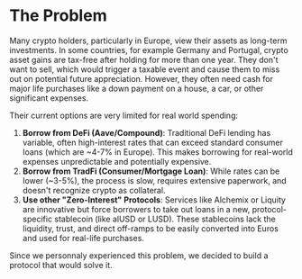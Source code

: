 # The Problem
Many crypto holders, particularly in Europe, view their assets as long-term investments. In some countries, for example Germany and Portugal, crypto asset gains are tax-free after holding for more than one year. They don't want to sell, which would trigger a taxable event and cause them to miss out on potential future appreciation. However, they often need cash for major life purchases like a down payment on a house, a car, or other significant expenses.

Their current options are very limited for real world spending:
1. **Borrow from DeFi (Aave/Compound)**: Traditional DeFi lending has variable, often high-interest rates that can exceed standard consumer loans (which are ~4-7% in Europe). This makes borrowing for real-world expenses unpredictable and potentially expensive.
2. **Borrow from TradFi (Consumer/Mortgage Loan)**: While rates can be lower (~3-5%), the process is slow, requires extensive paperwork, and doesn't recognize crypto as collateral.
3. **Use other "Zero-Interest" Protocols**: Services like Alchemix or Liquity are innovative but force borrowers to take out loans in a new, protocol-specific stablecoin (like alUSD or LUSD). These stablecoins lack the liquidity, trust, and direct off-ramps to be easily converted into Euros and used for real-life purchases.

Since we personnaly experienced this problem, we decided to build a protocol that would solve it.
